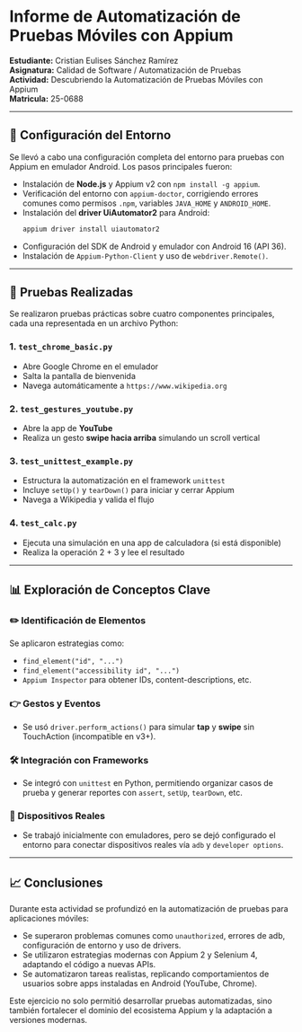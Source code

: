 # Informe de Automatización de Pruebas Móviles con Appium

**Estudiante:** Cristian Eulises Sánchez Ramírez  
**Asignatura:** Calidad de Software / Automatización de Pruebas  
**Actividad:** Descubriendo la Automatización de Pruebas Móviles con Appium  
**Matricula:** 25-0688

---

## 🔧 Configuración del Entorno

Se llevó a cabo una configuración completa del entorno para pruebas con Appium en emulador Android. Los pasos principales fueron:

- Instalación de **Node.js** y Appium v2 con `npm install -g appium`.
- Verificación del entorno con `appium-doctor`, corrigiendo errores comunes como permisos `.npm`, variables `JAVA_HOME` y `ANDROID_HOME`.
- Instalación del **driver UiAutomator2** para Android:
  ```bash
  appium driver install uiautomator2
  ```
- Configuración del SDK de Android y emulador con Android 16 (API 36).
- Instalación de `Appium-Python-Client` y uso de `webdriver.Remote()`.

---

## 🔢 Pruebas Realizadas

Se realizaron pruebas prácticas sobre cuatro componentes principales, cada una representada en un archivo Python:

### 1. `test_chrome_basic.py`
- Abre Google Chrome en el emulador
- Salta la pantalla de bienvenida
- Navega automáticamente a `https://www.wikipedia.org`

### 2. `test_gestures_youtube.py`
- Abre la app de **YouTube**
- Realiza un gesto **swipe hacia arriba** simulando un scroll vertical

### 3. `test_unittest_example.py`
- Estructura la automatización en el framework `unittest`
- Incluye `setUp()` y `tearDown()` para iniciar y cerrar Appium
- Navega a Wikipedia y valida el flujo

### 4. `test_calc.py`
- Ejecuta una simulación en una app de calculadora (si está disponible)
- Realiza la operación 2 + 3 y lee el resultado

---

## 📊 Exploración de Conceptos Clave

### ✏️ Identificación de Elementos
Se aplicaron estrategias como:
- `find_element("id", "...")`
- `find_element("accessibility id", "...")`
- `Appium Inspector` para obtener IDs, content-descriptions, etc.

### 👉 Gestos y Eventos
- Se usó `driver.perform_actions()` para simular **tap** y **swipe** sin TouchAction (incompatible en v3+).

### 🛠️ Integración con Frameworks
- Se integró con `unittest` en Python, permitiendo organizar casos de prueba y generar reportes con `assert`, `setUp`, `tearDown`, etc.

### 📱 Dispositivos Reales
- Se trabajó inicialmente con emuladores, pero se dejó configurado el entorno para conectar dispositivos reales vía `adb` y `developer options`.

---

## 📈 Conclusiones

Durante esta actividad se profundizó en la automatización de pruebas para aplicaciones móviles:

- Se superaron problemas comunes como `unauthorized`, errores de adb, configuración de entorno y uso de drivers.
- Se utilizaron estrategias modernas con Appium 2 y Selenium 4, adaptando el código a nuevas APIs.
- Se automatizaron tareas realistas, replicando comportamientos de usuarios sobre apps instaladas en Android (YouTube, Chrome).

Este ejercicio no solo permitió desarrollar pruebas automatizadas, sino también fortalecer el dominio del ecosistema Appium y la adaptación a versiones modernas.

